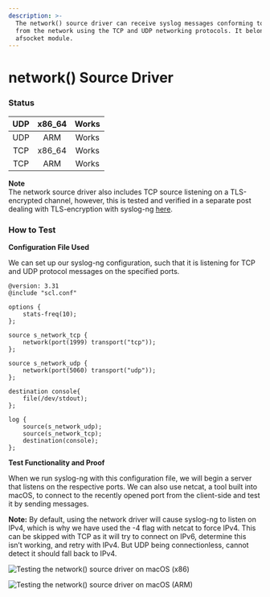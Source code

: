 ```yaml
---
description: >-
  The network() source driver can receive syslog messages conforming to RFC3164
  from the network using the TCP and UDP networking protocols. It belongs in the
  afsocket module.
---
```


# network() Source Driver

### **Status**

| UDP | x86\_64 | Works |
| :-: | :-----: | :---: |
| UDP |   ARM   | Works |
| TCP | x86\_64 | Works |
| TCP |   ARM   | Works |

**Note**\
The network source driver also includes TCP source listening on a TLS-encrypted channel, however, this is tested and verified in a separate post dealing with TLS-encryption with syslog-ng [here](tls-encryption/).

### **How to Test**

**Configuration File Used**

We can set up our syslog-ng configuration, such that it is listening for TCP and UDP protocol messages on the specified ports.

```
@version: 3.31
@include "scl.conf"

options {
    stats-freq(10);
};

source s_network_tcp {
    network(port(1999) transport("tcp"));
};

source s_network_udp {
    network(port(5060) transport("udp"));
};

destination console{
    file(/dev/stdout);
};

log {
    source(s_network_udp);
    source(s_network_tcp);
    destination(console);
};
```

**Test Functionality and Proof**

When we run syslog-ng with this configuration file, we will begin a server that listens on the respective ports. We can also use netcat, a tool built into macOS, to connect to the recently opened port from the client-side and test it by sending messages.

**Note:** By default, using the network driver will cause syslog-ng to listen on IPv4, which is why we have used the -4 flag with netcat to force IPv4. This can be skipped with TCP as it will try to connect on IPv6, determine this isn’t working, and retry with IPv4. But UDP being connectionless, cannot detect it should fall back to IPv4.

![Testing the network() source driver on macOS (x86)](/assets/images/test\_x86.png)

![Testing the network() source driver on macOS (ARM)](/assets/images/test\_arm.png)
